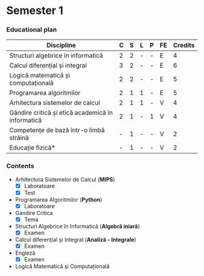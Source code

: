 # Semester 1
### Educational plan
| Discipline                                       | C | S | L | P | FE | Credits |
|--------------------------------------------------|---|---|---|---|----|---------|
| Structuri algebrice în informatică               | 2 | 2 | - | - | E  | 4       |
| Calcul diferențial și integral                   | 3 | 2 | - | - | E  | 6       |
| Logică matematică și computațională              | 2 | 2 | - | - | E  | 5       |
| Programarea algoritmilor                         | 2 | 1 | 1 | - | E  | 5       |
| Arhitectura sistemelor de calcul                 | 2 | 1 | 1 | - | V  | 4       |
| Gândire critică și etică academică în informatică| 2 | 1 | - | 1 | V  | 4       |
| Competențe de bază într-o limbă străină          | - | 1 | - | - | V  | 2       |
| Educație fizică*                                 | - | 1 | - | - | V  | 2       |

### Contents
- Arhitectura Sistemelor de Calcul (**MIPS**)
  - [x] Laboratoare
  - [x] Test
- Programarea Algoritmilor (**Python**)
  - [x] Laboratoare
- Gandire Critica
  - [x] Tema
- Structuri Algebrice în Informatică (**Algebră iniară**)
  - [x] Examen
- Calcul diferențial și Integral (**Analiză - Integrale**)
  - [x] Examen
- Engleză
  - [x] Examen
- Logică Matematică și Computațională
